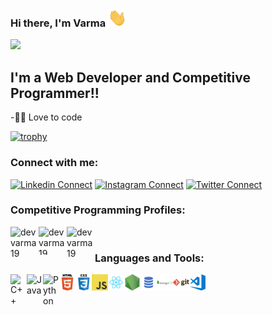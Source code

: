 ### Hi there, I'm Varma <img src="https://raw.githubusercontent.com/ABSphreak/ABSphreak/master/gifs/Hi.gif" width="30px">

![](https://komarev.com/ghpvc/?username=DevVarma19&color=blue)

## I'm a Web Developer and Competitive Programmer!!

-🐱‍💻 Love to code

[![trophy](https://github-profile-trophy.vercel.app/?username=DevVarma19&theme=onedark)](https://github.com/ryo-ma/github-profile-trophy)

### Connect with me:

[![Linkedin Connect](https://img.shields.io/badge/LinkedIn-0077B5?style=for-the-badge&logo=linkedin&logoColor=white)](https://www.linkedin.com/in/dev-varma-mvss/)
[![Instagram Connect](https://img.shields.io/badge/Instagram-E4405F?style=for-the-badge&logo=instagram&logoColor=white)](https://www.instagram.com/varma__m_19/)
[![Twitter Connect](https://img.shields.io/badge/Twitter-1DA1F2?style=for-the-badge&logo=twitter&logoColor=white)](https://twitter.com/VarmaMandapati3)

### Competitive Programming Profiles:
[<img align="left" alt="devvarma19" width="45px" target="_blank" src="https://www.codechef.com/sites/default/files/uploads/pictures/811b20a47eac52b10c90ab82e0628e21.png" />](https://www.codechef.com/users/varmamandapati)
&nbsp;&nbsp;&nbsp;&nbsp;&nbsp;[<img align="left" alt="devvarma19" height="45px" width="45px" src="https://phantomhieve.github.io/profile/img/codeforces.png" />](https://codeforces.com/profile/DevVarma19)&nbsp;&nbsp;&nbsp;&nbsp;&nbsp;
[<img align="left" alt="devvarma19" width="45px" src="https://upload.wikimedia.org/wikipedia/commons/4/40/HackerRank_Icon-1000px.png" />](https://www.hackerrank.com/DevVarma19
)

### Languages and Tools:

<img align="left" alt="C++" width="26px" src="https://upload.wikimedia.org/wikipedia/commons/1/18/ISO_C%2B%2B_Logo.svg" />
<img align="left" alt="Java" width="26px" src="https://qph.fs.quoracdn.net/main-qimg-48b7a3d8958565e7aa3ad4dbf2312770.webp" />
<img align="left" alt="Python" width="26px" src="https://upload.wikimedia.org/wikipedia/commons/thumb/c/c3/Python-logo-notext.svg/768px-Python-logo-notext.svg.png" />
<img align="left" alt="HTML5" width="26px" src="https://raw.githubusercontent.com/github/explore/80688e429a7d4ef2fca1e82350fe8e3517d3494d/topics/html/html.png" />
<img align="left" alt="CSS3" width="26px" src="https://raw.githubusercontent.com/github/explore/80688e429a7d4ef2fca1e82350fe8e3517d3494d/topics/css/css.png" />
<img align="left" alt="JavaScript" width="26px" src="https://raw.githubusercontent.com/github/explore/80688e429a7d4ef2fca1e82350fe8e3517d3494d/topics/javascript/javascript.png" />
<img align="left" alt="React" width="26px" src="https://raw.githubusercontent.com/github/explore/80688e429a7d4ef2fca1e82350fe8e3517d3494d/topics/react/react.png" />
<img align="left" alt="Node.js" width="26px" src="https://raw.githubusercontent.com/github/explore/80688e429a7d4ef2fca1e82350fe8e3517d3494d/topics/nodejs/nodejs.png" />
<img align="left" alt="SQL" width="26px" src="https://raw.githubusercontent.com/github/explore/80688e429a7d4ef2fca1e82350fe8e3517d3494d/topics/sql/sql.png" />
<img align="left" alt="MongoDB" width="26px" src="https://raw.githubusercontent.com/github/explore/80688e429a7d4ef2fca1e82350fe8e3517d3494d/topics/mongodb/mongodb.png" />
<img align="left" alt="Git" width="26px" src="https://raw.githubusercontent.com/github/explore/80688e429a7d4ef2fca1e82350fe8e3517d3494d/topics/git/git.png" />
<img align="left" alt="Visual Studio Code" width="26px" src="https://raw.githubusercontent.com/github/explore/80688e429a7d4ef2fca1e82350fe8e3517d3494d/topics/visual-studio-code/visual-studio-code.png" />

<br/>
